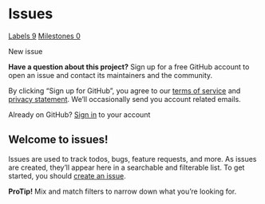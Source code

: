 # Issues

 [Labels 9](https://github.com/mgyannainglin/saihteesaing/labels) [Milestones 0](https://github.com/mgyannainglin/saihteesaing/milestones)

 New issue

 **Have a question about this project?** Sign up for a free GitHub account to open an issue and contact its maintainers and the community.

By clicking “Sign up for GitHub”, you agree to our [terms of service](https://docs.github.com/terms) and [privacy statement](https://docs.github.com/privacy). We’ll occasionally send you account related emails.

 Already on GitHub? [Sign in](https://github.com/login?return_to=%2Fmgyannainglin%2Fsaihteesaing%2Fissues%2Fnew) to your account

## Welcome to issues!

Issues are used to track todos, bugs, feature requests, and more. As issues are created, they’ll appear here in a searchable and filterable list. To get started, you should [create an issue](https://github.com/mgyannainglin/saihteesaing/issues/new/choose).

**ProTip!** Mix and match filters to narrow down what you’re looking for.

